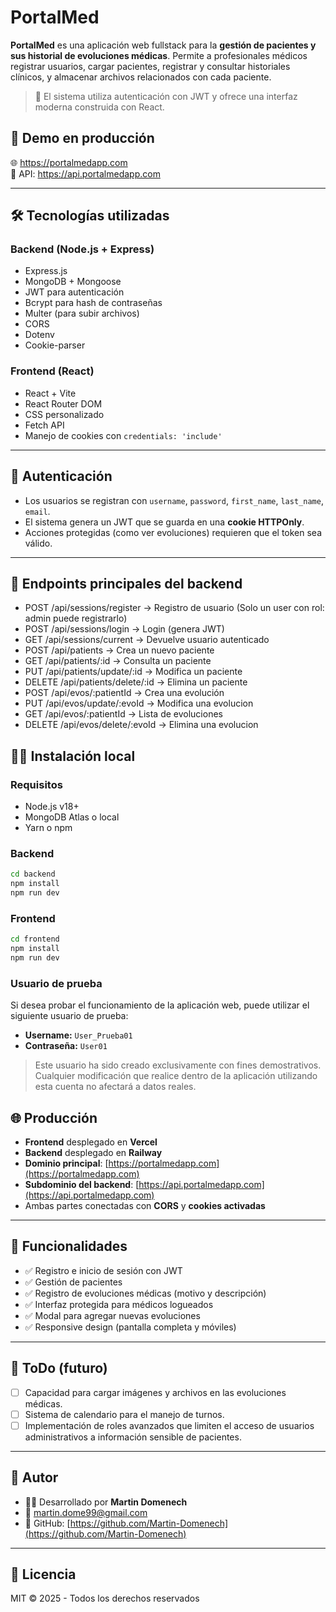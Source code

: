 #  PortalMed

**PortalMed** es una aplicación web fullstack para la **gestión de pacientes y sus historial de evoluciones médicas**. Permite a profesionales médicos registrar usuarios, cargar pacientes, registrar y consultar historiales clínicos, y almacenar archivos relacionados con cada paciente.

> 🔐 El sistema utiliza autenticación con JWT y ofrece una interfaz moderna construida con React.

## 🚀 Demo en producción

🌐 https://portalmedapp.com  
📡 API: https://api.portalmedapp.com

---

## 🛠️ Tecnologías utilizadas

### Backend (Node.js + Express)

- Express.js
- MongoDB + Mongoose
- JWT para autenticación
- Bcrypt para hash de contraseñas
- Multer (para subir archivos)
- CORS
- Dotenv
- Cookie-parser

### Frontend (React)

- React + Vite
- React Router DOM
- CSS personalizado
- Fetch API
- Manejo de cookies con `credentials: 'include'`

---

## 🔐 Autenticación

- Los usuarios se registran con `username`, `password`, `first_name`, `last_name`, `email`.
- El sistema genera un JWT que se guarda en una **cookie HTTPOnly**.
- Acciones protegidas (como ver evoluciones) requieren que el token sea válido.

---

## 🧪 Endpoints principales del backend

- POST /api/sessions/register → Registro de usuario (Solo un user con rol: admin puede registrarlo)
- POST /api/sessions/login → Login (genera JWT)
- GET /api/sessions/current → Devuelve usuario autenticado
- POST /api/patients → Crea un nuevo paciente
- GET /api/patients/:id → Consulta un paciente
- PUT /api/patients/update/:id → Modifica un paciente
- DELETE /api/patients/delete/:id → Elimina un paciente
- POST /api/evos/:patientId → Crea una evolución
- PUT /api/evos/update/:evoId → Modifica una evolucion
- GET /api/evos/:patientId → Lista de evoluciones
- DELETE /api/evos/delete/:evoId → Elimina una evolucion

## 🧑‍💻 Instalación local

### Requisitos

- Node.js v18+
- MongoDB Atlas o local
- Yarn o npm

### Backend

```bash
cd backend
npm install
npm run dev
```

### Frontend

```bash
cd frontend
npm install
npm run dev
```

###  Usuario de prueba

Si desea probar el funcionamiento de la aplicación web, puede utilizar el siguiente usuario de prueba:

- **Username:** `User_Prueba01`  
- **Contraseña:** `User01`

> Este usuario ha sido creado exclusivamente con fines demostrativos. Cualquier modificación que realice dentro de la aplicación utilizando esta cuenta no afectará a datos reales.

## 🌐 Producción

- **Frontend** desplegado en **Vercel**
- **Backend** desplegado en **Railway**
- **Dominio principal**: [https://portalmedapp.com](https://portalmedapp.com)
- **Subdominio del backend**: [https://api.portalmedapp.com](https://api.portalmedapp.com)
- Ambas partes conectadas con **CORS** y **cookies activadas**

---

## 📸 Funcionalidades

- ✅ Registro e inicio de sesión con JWT
- ✅ Gestión de pacientes
- ✅ Registro de evoluciones médicas (motivo y descripción)
- ✅ Interfaz protegida para médicos logueados
- ✅ Modal para agregar nuevas evoluciones
- ✅ Responsive design (pantalla completa y móviles)

---

## 📌 ToDo (futuro)

- [ ] Capacidad para cargar imágenes y archivos en las evoluciones médicas.
- [ ] Sistema de calendario para el manejo de turnos.
- [ ] Implementación de roles avanzados que limiten el acceso de usuarios administrativos a información sensible de pacientes.

---

## 👤 Autor

- 👨‍💻 Desarrollado por **Martin Domenech**
- 📧 martin.dome99@gmail.com
- 🐙 GitHub: [https://github.com/Martin-Domenech](https://github.com/Martin-Domenech)

---

## 📝 Licencia

MIT © 2025 - Todos los derechos reservados